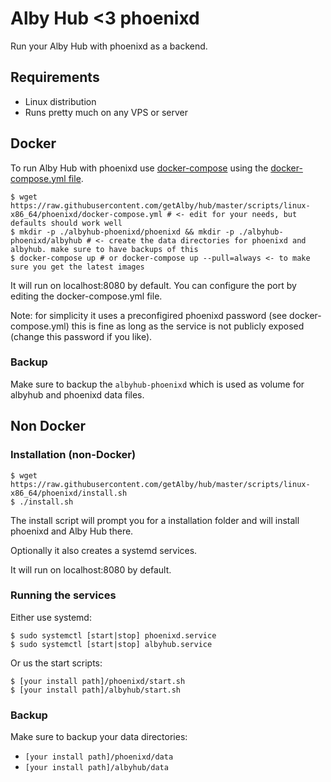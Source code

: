 # Alby Hub <3 phoenixd

Run your Alby Hub with phoenixd as a backend.

## Requirements

- Linux distribution
- Runs pretty much on any VPS or server

## Docker

To run Alby Hub with phoenixd use [docker-compose](https://docs.docker.com/compose/) using the [docker-compose.yml file](https://raw.githubusercontent.com/getAlby/hub/master/scripts/linux-x86_64/phoenixd/docker-compose.yml).

    $ wget https://raw.githubusercontent.com/getAlby/hub/master/scripts/linux-x86_64/phoenixd/docker-compose.yml # <- edit for your needs, but defaults should work well
    $ mkdir -p ./albyhub-phoenixd/phoenixd && mkdir -p ./albyhub-phoenixd/albyhub # <- create the data directories for phoenixd and albyhub. make sure to have backups of this
    $ docker-compose up # or docker-compose up --pull=always <- to make sure you get the latest images

It will run on localhost:8080 by default. You can configure the port by editing the docker-compose.yml file.

Note: for simplicity it uses a preconfigired phoenixd password (see docker-compose.yml) this is fine as long as the service is not publicly exposed (change this password if you like).

### Backup

Make sure to backup the `albyhub-phoenixd` which is used as volume for albyhub and phoenixd data files.

## Non Docker

### Installation (non-Docker)

    $ wget https://raw.githubusercontent.com/getAlby/hub/master/scripts/linux-x86_64/phoenixd/install.sh
    $ ./install.sh

The install script will prompt you for a installation folder and will install phoenixd and Alby Hub there.

Optionally it also creates a systemd services.

It will run on localhost:8080 by default.

### Running the services

Either use systemd:

    $ sudo systemctl [start|stop] phoenixd.service
    $ sudo systemctl [start|stop] albyhub.service

Or us the start scripts:

    $ [your install path]/phoenixd/start.sh
    $ [your install path]/albyhub/start.sh

### Backup

Make sure to backup your data directories:

- `[your install path]/phoenixd/data`
- `[your install path]/albyhub/data`
